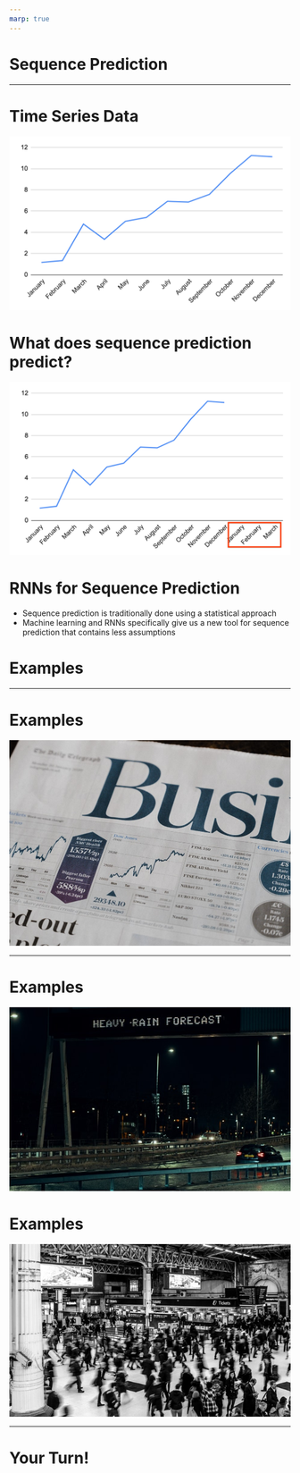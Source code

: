 ```yaml
---
marp: true
---
```


# Sequence Prediction

<!--
So far in this course, all of our predictions have assumed the data are time-independent. That is, we could shuffle around all
the data points and prediction points in time, and nothing would change.

For example, consider the model we used earlier to predict height from shoe size. The dataset we used was all the students in
the class. Now, if we shuffle around all those students, and take the data points in a different order, the model doesn't
change.

-->

---

# Time Series Data

![](res/time_series.png)

<!--
In this class, we will look at sequence prediction. In sequence prediction, the input data is an *ordered* set of data, most
commonly a time series. A time series is a set of data where the index is a date. Since dates have an inherent ordering, time
series are ordered data.

Image Details:
* [time_series.png](http://www.google.com): Copyright Google

-->

# What does sequence prediction predict?

![](res/time_series_2.png)

<!--
Sequence prediction is about predicting what happens next in a sequence. For example, if we have a years worth of data, we may
want to know what happens in Q1 of the next year.

Image Details:
* [time_series_2.png](http://www.google.com): Copyright Google

-->

# RNNs for Sequence Prediction

- Sequence prediction is traditionally done using a statistical approach
- Machine learning and RNNs specifically give us a new tool for sequence prediction that contains less assumptions

<!--
The standard approach to sequence prediction for several years was a statistical one. (No need, to go into detail but you could
mention Markov Chains or ARIMA time series forecasting. Suffice to say, these approaches often require a lot of assumptions,
such as a transition matrix of probabilities, or a normal distribution of noise.) RNNs allow the data to "speak for itself", it
is a largely non-parametric approach. The downside is that it usually needs more data to make good predictions.

-->

# Examples

<!--
Walk the students through the following examples. These are just a few examples, there are many more, so feel free to elaborate
on these and/or add some others.

-->

---

# Examples

![](res/stock_paper.png)

<!--
One of the most common examples of sequence prediction is predicting stock prices. Stock prices are notoriously volatile but
also incredibly important for many people to predict. (There are entire industries based on this practice.)

Image Details:
* [stock_paper.png](https://unsplash.com/photos/IT6aov1ScW0): Unsplash License

-->

---

# Examples

![](res/rain_forecast.png)

<!--
Predicting the weather based on previous days of weather could also be an important application of sequence prediction. While
most meteorogical systems use a parametric approach based on input data (such as air pressure, cloud cover etc.), a sequence
prediction model can go surprisingly far.

Image Details:
* [rain_forecast.png](https://unsplash.com/photos/zNGPmIVPQf4): Unsplash License

-->

# Examples

![](res/train_station.jpg)

<!--
You may want to predict the number of travellers at a train station on a given day, given the previous data of how many
travellers each day. RNNs pick up on things like varieties of seasonality (e.g. weekday vs weekend, holiday season) and noise.
However, especially for time series with seasonality, we need to have enough data. For example, if we only have data for
October and November, we won't do very well at predicting December (since it is a holiday month); we would ideally have data
for December of the previous year.

Image Details:
* [train_station.jpg](https://www.pexels.com/photo/grayscale-photography-of-people-walking-in-train-station-735795/): Pexels License

-->

---

# Your Turn!

<!--
Direct students to the colab, where they will apply an RNN to predict a stock price.

-->
